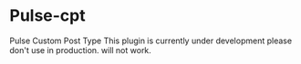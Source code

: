 Pulse-cpt
=========

Pulse Custom Post Type
This plugin is currently under development please don't use in production. will not work. 